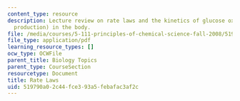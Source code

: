 ```yaml
---
content_type: resource
description: Lecture review on rate laws and the kinetics of glucose oxidation (energy
  production) in the body.
file: /media/courses/5-111-principles-of-chemical-science-fall-2008/519790a02c44fce393a5febafac3af2c_bioex_lect31.pdf
file_type: application/pdf
learning_resource_types: []
ocw_type: OCWFile
parent_title: Biology Topics
parent_type: CourseSection
resourcetype: Document
title: Rate Laws
uid: 519790a0-2c44-fce3-93a5-febafac3af2c
---
```


